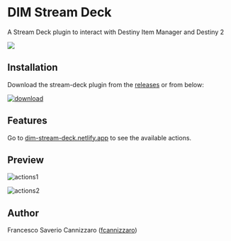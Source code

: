 # DIM Stream Deck

A Stream Deck plugin to interact with Destiny Item Manager and Destiny 2

[![](https://img.shields.io/badge/Stream%20Deck%20SDK-for%20Node.js-green)](https://github.com/stream-deck-for-node/sdk)

## Installation

Download the stream-deck plugin from the [releases](https://github.com/fcannizzaro/com.dim.streamdeck/releases/latest)
or from below:

[![download](https://github.com/fcannizzaro/com.dim.streamdeck/blob/main/media/download.png?raw=true)](https://apps.elgato.com/plugins/com.dim.streamdeck)

## Features

Go to [dim-stream-deck.netlify.app](https://dim-stream-deck.netlify.app) to see the available actions.

## Preview

![actions1](https://github.com/fcannizzaro/com.dim.streamdeck/blob/main/media/preview.png?raw=true)

![actions2](https://github.com/fcannizzaro/com.dim.streamdeck/blob/main/media/preview-1.png?raw=true)

## Author

Francesco Saverio Cannizzaro ([fcannizzaro](https://github.com/fcannizzaro))
